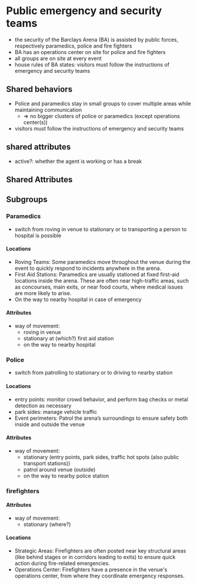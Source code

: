 # Public emergency and security teams
- the security of the Barclays Arena (BA) is assisted by public forces, respectively paramedics, police and fire fighters
- BA has an operations center on site for police and fire fighters
- all groups are on site at every event
- house rules of BA states: visitors must follow the instructions of emergency and security teams
## Shared behaviors
- Police and paramedics stay in small groups to cover multiple areas while maintaining communication
    - => no bigger clusters of police or paramedics (except operations center(s))
- visitors must follow the instructions of emergency and security teams
## shared attributes
- active?: whether the agent is working or has a break
## Shared Attributes
## Subgroups
### Paramedics
- switch from roving in venue to stationary or to transporting a person to hospital is possible
#### Locations
- Roving Teams: Some paramedics move throughout the venue during the event to quickly respond to incidents anywhere in the arena.
- First Aid Stations: Paramedics are usually stationed at fixed first-aid locations inside the arena. These are often near high-traffic areas, such as concourses, main exits, or near food courts, where medical issues are more likely to arise.
- On the way to nearby hospital in case of emergency
#### Attributes
- way of movement:
    - roving in venue
    - stationary at (which?) first aid station
    - on the way to nearby hospital
### Police
- switch from patrolling to stationary or to driving to nearby station
#### Locations
- entry points: monitor crowd behavior, and perform bag checks or metal detection as necessary
- park sides: manage vehicle traffic
- Event perimeters: Patrol the arena’s surroundings to ensure safety both inside and outside the venue
#### Attributes
- way of movement:
    - stationary (entry points, park sides, traffic hot spots (also public transport stations))
    - patrol around venue (outside)
    - on the way to nearby police station
### firefighters
#### Attributes
- way of movement:
    - stationary (where?)
#### Locations
- Strategic Areas: Firefighters are often posted near key structural areas (like behind stages or in corridors leading to exits) to ensure quick action during fire-related emergencies.
- Operations Center: Firefighters have a presence in the venue's operations center, from where they coordinate emergency responses.